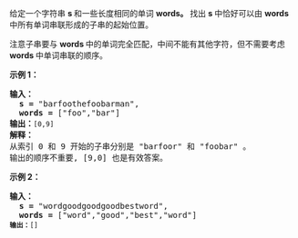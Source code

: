 <html>
 <body>
  <p>
   给定一个字符串
   <strong>
    s
   </strong>
   和一些长度相同的单词
   <strong>
    words。
   </strong>
   找出
   <strong>
    s
   </strong>
   中恰好可以由
   <strong>
    words
   </strong>
   中所有单词串联形成的子串的起始位置。
  </p>
  <p>
   注意子串要与
   <strong>
    words
   </strong>
   中的单词完全匹配，中间不能有其他字符，但不需要考虑
   <strong>
    words
   </strong>
   中单词串联的顺序。
  </p>
  <p>
  </p>
  <p>
   <strong>
    示例 1：
   </strong>
  </p>
  <pre><strong>输入：
  s =</strong> "barfoothefoobarman",
<strong>  words = </strong>["foo","bar"]
<strong>输出：</strong><code>[0,9]</code>
<strong>解释：</strong>
从索引 0 和 9 开始的子串分别是 "barfoor" 和 "foobar" 。
输出的顺序不重要, [9,0] 也是有效答案。
</pre>
  <p>
   <strong>
    示例 2：
   </strong>
  </p>
  <pre><strong>输入：
  s =</strong> "wordgoodgoodgoodbestword",
<strong>  words = </strong>["word","good","best","word"]
<code><span style=""><strong>输出：</strong></span>[]</code>
</pre>
 </body>
</html>